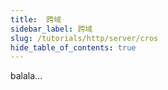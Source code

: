 ```yaml
---
title:  跨域
sidebar_label: 跨域
slug: /tutorials/http/server/cros
hide_table_of_contents: true
---
```

balala...